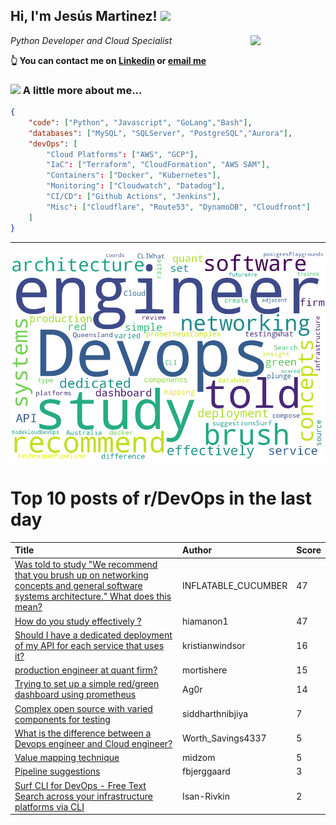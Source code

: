 <!--
**jmartinezl/jmartinezl** is a ✨ _special_ ✨ repository because its `README.md` (this file) appears on your GitHub profile.

Here are some ideas to get you started:

- 🔭 I’m currently working on ...
- 🌱 I’m currently learning ...
- 👯 I’m looking to collaborate on ...
- 🤔 I’m looking for help with ...
- 💬 Ask me about ...
- 📫 How to reach me: ...
- 😄 Pronouns: ...
- ⚡ Fun fact: ...
-->

<h2>Hi, I'm Jesús Martinez! <img src="https://media.giphy.com/media/WUlplcMpOCEmTGBtBW/giphy.gif" width="30"> </h2>
<img align='right' src="https://media.giphy.com/media/NytMLKyiaIh6VH9SPm/giphy.gif" width="120">
<p><em>Python Developer and Cloud Specialist
</em></p>

**👆 You can contact me on [Linkedin](https://www.linkedin.com/in/jes%C3%BAs-martinez-2b7b10104/) or [email me](mailto:jesus.mtz.lorenzo@gmail.com)**

### <img src="https://media.giphy.com/media/VgCDAzcKvsR6OM0uWg/giphy.gif" width="50"> A little more about me...  

```json
{
    "code": ["Python", "Javascript", "GoLang","Bash"],
    "databases": ["MySQL", "SQLServer", "PostgreSQL","Aurora"],
    "devOps": [
        "Cloud Platforms": ["AWS", "GCP"],
        "IaC": ["Terraform", "CloudFormation", "AWS SAM"],
        "Containers": ["Docker", "Kubernetes"],
        "Monitoring": ["Cloudwatch", "Datadog"],
        "CI/CD": ["Github Actions", "Jenkins"],
        "Misc": ["Cloudflare", "Route53", "DynamoDB", "Cloudfront"]
    ]
}
```
---

![Wordcloud](./cloud.png)

# Top 10 posts of r/DevOps in the last day

| Title | Author | Score |
|:---|:---|:---|
| [Was told to study "We recommend that you brush up on networking concepts and general software systems architecture." What does this mean?](https://www.reddit.com/r/devops/comments/x9vzpo/was_told_to_study_we_recommend_that_you_brush_up/) | INFLATABLE_CUCUMBER | 47 |
| [How do you study effectively ?](https://www.reddit.com/r/devops/comments/xa8gcl/how_do_you_study_effectively/) | hiamanon1 | 47 |
| [Should I have a dedicated deployment of my API for each service that uses it?](https://www.reddit.com/r/devops/comments/xa4vmw/should_i_have_a_dedicated_deployment_of_my_api/) | kristianwindsor | 16 |
| [production engineer at quant firm?](https://www.reddit.com/r/devops/comments/x9z0od/production_engineer_at_quant_firm/) | mortishere | 15 |
| [Trying to set up a simple red/green dashboard using prometheus](https://www.reddit.com/r/devops/comments/x9x6h5/trying_to_set_up_a_simple_redgreen_dashboard/) | Ag0r | 14 |
| [Complex open source with varied components for testing](https://www.reddit.com/r/devops/comments/x9wxbg/complex_open_source_with_varied_components_for/) | siddharthnibjiya | 7 |
| [What is the difference between a Devops engineer and Cloud engineer?](https://www.reddit.com/r/devops/comments/xakkwx/what_is_the_difference_between_a_devops_engineer/) | Worth_Savings4337 | 5 |
| [Value mapping technique](https://www.reddit.com/r/devops/comments/x9vw4x/value_mapping_technique/) | midzom | 5 |
| [Pipeline suggestions](https://www.reddit.com/r/devops/comments/xa7ndq/pipeline_suggestions/) | fbjerggaard | 3 |
| [Surf CLI for DevOps - Free Text Search across your infrastructure platforms via CLI](https://www.reddit.com/r/devops/comments/xaliqe/surf_cli_for_devops_free_text_search_across_your/) | Isan-Rivkin | 2 |
